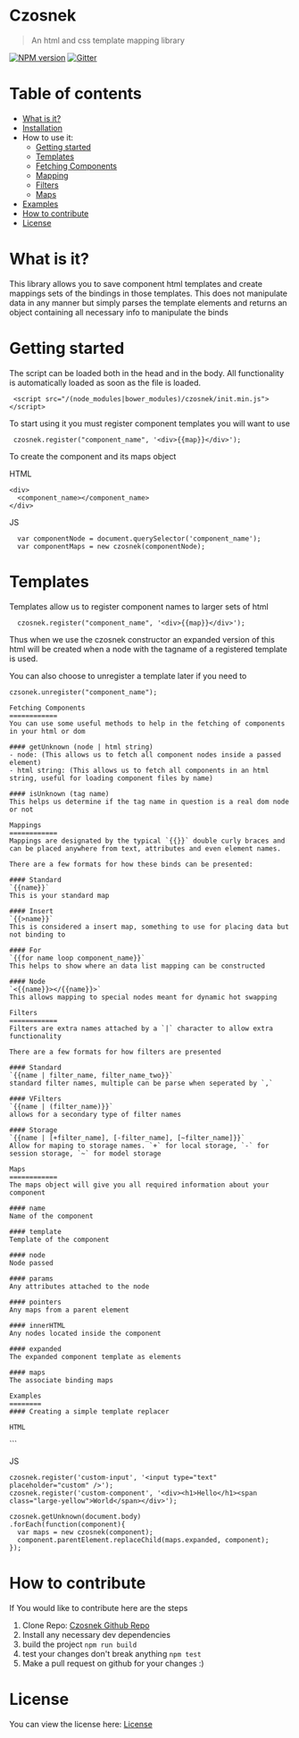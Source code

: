 # Czosnek
> An html and css template mapping library

[![NPM version][npm-image]][npm-url] [![Gitter][gitter-image]][gitter-url]

Table of contents
=================

   * [What is it?](#what-is-it)
   * [Installation](#installation)
   * How to use it:
      * [Getting started](#getting-started)
      * [Templates](#templates)
      * [Fetching Components](#fetching-components)
      * [Mapping](#mapping)
      * [Filters](#filters)
      * [Maps](#maps)
   * [Examples](#examples)
   * [How to contribute](#how-to-contribute)
   * [License](#license)
   
What is it?
==========  
This library allows you to save component html templates and create mappings sets of the bindings in those templates. This does not manipulate data in any manner but simply parses the template elements and returns an object containing all necessary info to manipulate the binds

Getting started
============
The script can be loaded both in the head and in the body. 
All functionality is automatically loaded as soon as the file is loaded.
```
 <script src="/(node_modules|bower_modules)/czosnek/init.min.js"></script>
```

To start using it you must register component templates you will want to use
```
 czosnek.register("component_name", '<div>{{map}}</div>');
```

To create the component and its maps object

HTML
```
<div>
  <component_name></component_name>
</div>
```

JS
```
  var componentNode = document.querySelector('component_name');
  var componentMaps = new czosnek(componentNode);
```

Templates
============
Templates allow us to register component names to larger sets of html

```
  czosnek.register("component_name", '<div>{{map}}</div>');
```

Thus when we use the czosnek constructor an expanded version of this html will be created when a node with the tagname of a registered template is used.

You can also choose to unregister a template later if you need to

```
czsonek.unregister("component_name");

Fetching Components
============
You can use some useful methods to help in the fetching of components in your html or dom

#### getUnknown (node | html string)
- node: (This allows us to fetch all component nodes inside a passed element)
- html string: (This allows us to fetch all components in an html string, useful for loading component files by name)

#### isUnknown (tag name)
This helps us determine if the tag name in question is a real dom node or not

Mappings
============
Mappings are designated by the typical `{{}}` double curly braces and can be placed anywhere from text, attributes and even element names.

There are a few formats for how these binds can be presented:

#### Standard
`{{name}}`
This is your standard map

#### Insert
`{{>name}}`
This is considered a insert map, something to use for placing data but not binding to

#### For
`{{for name loop component_name}}`
This helps to show where an data list mapping can be constructed

#### Node
`<{{name}}></{{name}}>`
This allows mapping to special nodes meant for dynamic hot swapping

Filters
============
Filters are extra names attached by a `|` character to allow extra functionality

There are a few formats for how filters are presented

#### Standard
`{{name | filter_name, filter_name_two}}`
standard filter names, multiple can be parse when seperated by `,`

#### VFilters
`{{name | (filter_name)}}`
allows for a secondary type of filter names

#### Storage
`{{name | [+filter_name], [-filter_name], [~filter_name]}}`
Allow for maping to storage names. `+` for local storage, `-` for session storage, `~` for model storage

Maps
============
The maps object will give you all required information about your component

#### name
Name of the component

#### template
Template of the component

#### node
Node passed

#### params
Any attributes attached to the node

#### pointers
Any maps from a parent element

#### innerHTML
Any nodes located inside the component

#### expanded
The expanded component template as elements

#### maps
The associate binding maps

Examples
========
#### Creating a simple template replacer

HTML
```
<!-- INSIDE BODY -->
<div>
  <custom-input />
  <div>
    <custom-component />
  </div>
</div>
```

JS
```
czosnek.register('custom-input', '<input type="text" placeholder="custom" />');
czosnek.register('custom-component', '<div><h1>Hello</h1><span class="large-yellow">World</span></div>');

czosnek.getUnknown(document.body)
.forEach(function(component){
  var maps = new czosnek(component);
  component.parentElement.replaceChild(maps.expanded, component);
});
```

How to contribute
=================
If You would like to contribute here are the steps

1. Clone Repo: [Czosnek Github Repo](https://github.com/keleko34/czosnek)
2. Install any necessary dev dependencies
3. build the project `npm run build`
4. test your changes don't break anything `npm test`
5. Make a pull request on github for your changes :)

License
=======
You can view the license here: [License](https://github.com/keleko34/czosnek/blob/master/LICENSE)

[npm-url]: https://www.npmjs.com/package/czosnek
[npm-image]: https://img.shields.io/npm/v/czosnek.svg
[gitter-url]: https://gitter.im/czosnekjs/Lobby?utm_source=badge&utm_medium=badge&utm_campaign=pr-badge&utm_content=badge
[gitter-image]: https://badges.gitter.im/czosnekjs/Lobby.svg